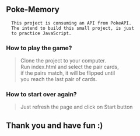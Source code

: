 ## Poke-Memory

```
  This project is consuming an API from PokeAPI.
  The intend to build this small project, is just
  to practice JavaScript.
```

### How to play the game?

> Clone the project to your computer.
> <br />Run index.html and select the pair cards,
> <br />if the pairs match, it will be flipped until
> <br />you reach the last pair of cards.

### How to start over again?

> Just refresh the page and click on Start button

## Thank you and have fun :)